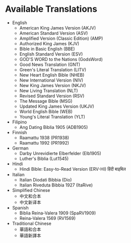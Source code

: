 Available Translations
======================
* English
  * American King James Version (AKJV)
  * American Standard Version (ASV)
  * Amplified Version (Classic Edition) (AMP)
  * Authorized King James (KJV)
  * Bible in Basic English (BBE)
  * English Standard Version (ESV)
  * GOD'S WORD to the Nations (GodsWord)
  * Good News Translation (GNT)
  * Green's Literal Translation (LITV)
  * New Heart English Bible (NHEB)
  * New International Version (NIV)
  * New King James Version (NKJV)
  * New Living Translation (NLT)
  * Revised Standard Version (RSV)
  * The Message Bible (MSG)
  * Updated King James Version (UKJV)
  * World English Bible (WEB)
  * Young's Literal Translation (YLT)
* Filipino
  * Ang Dating Biblia 1905 (ADB1905)
* Finnish
  * Raamattu 1938 (PR1938)
  * Raamattu 1992 (PR1992)
* German
  * Darby Unrevidierte Elberfelder (Elb1905)
  * Luther's Biblia (Lut1545)
* Hindi
  * Hindi Bible: Easy-to-Read Version (ERV-HI) हिंदी बाइबिल
* Italian
  * Italian Diodati Bibbia (Dio)
  * Italian Riveduta Bibbia 1927 (ItaRive)
* Simplified Chinese
  * 中文和合本
  * 中文新译本
* Spanish
  * Biblia Reina-Valera 1909 (SpaRV1909)
  * Reina-Valera 1569 (RV1569)
* Traditional Chinese
  * 華語和合本
  * 華語新譯本
